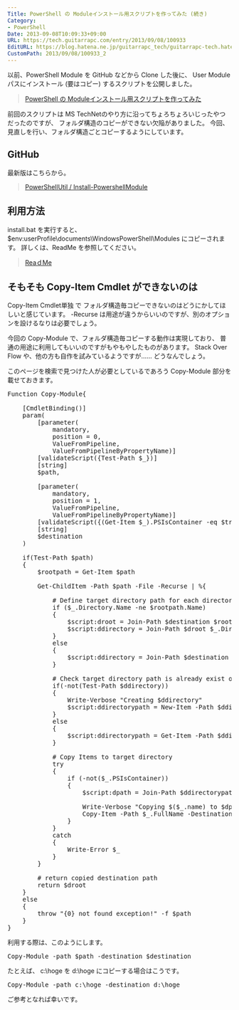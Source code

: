 ```yaml
---
Title: PowerShell の Moduleインストール用スクリプトを作ってみた (続き)
Category:
- PowerShell
Date: 2013-09-08T10:09:33+09:00
URL: https://tech.guitarrapc.com/entry/2013/09/08/100933
EditURL: https://blog.hatena.ne.jp/guitarrapc_tech/guitarrapc-tech.hatenablog.com/atom/entry/11696248318757675958
CustomPath: 2013/09/08/100933_2
---
```


以前、PowerShell Module を GitHub などから Clone した後に、 User Moduleパスにインストール (要はコピー) するスクリプトを公開しました。

<blockquote><a href="http://guitarrapc.wordpress.com/2013/05/03/powershell-%E3%81%AE-module%E3%82%A4%E3%83%B3%E3%82%B9%E3%83%88%E3%83%BC%E3%83%AB%E7%94%A8%E3%82%B9%E3%82%AF%E3%83%AA%E3%83%97%E3%83%88%E3%82%92%E4%BD%9C%E3%81%A3%E3%81%A6%E3%81%BF%E3%81%9F/" target="_blank">PowerShell の Moduleインストール用スクリプトを作ってみた</a></blockquote>

前回のスクリプトは MS TechNetのやり方に沿ってちょろちょろいじったやつだったのですが、 フォルダ構造のコピーができない欠陥がありました。
今回、見直しを行い、フォルダ構造ごとコピーするようにしています。



<h2>GitHub</h2>
最新版はこちらから。
<blockquote><a href="https://github.com/guitarrapc/PowerShellUtil/tree/master/Install-PowershellModule" target="_blank">PowerShellUtil / Install-PowershellModule</a></blockquote>

<h2>利用方法</h2>
install.bat を実行すると、 $env:userProfile\documents\WindowsPowerShell\Modules にコピーされます。
詳しくは、ReadMe を参照してください。
<blockquote><a href="https://github.com/guitarrapc/PowerShellUtil/blob/master/Install-PowershellModule/README.md" target="_blank">ReaｄMe</a></blockquote>

<h2>そもそも Copy-Item Cmdlet ができないのは</h2>
Copy-Item Cmdlet単独 で フォルダ構造毎コピーできないのはどうにかしてほしいと感じています。
-Recurse は用途が違うからいいのですが、別のオプションを設けるなりは必要でしょう。

今回の Copy-Module で、フォルダ構造毎コピーする動作は実現しており、 普通の用途に利用してもいいのですがもやもやしたものがあります。
Stack Over Flow や、他の方も自作を試みているようですが...... どうなんでしょう。

このページを検索で見つけた人が必要としているであろう Copy-Module 部分を載せておきます。
<pre class="brush: powershell">
Function Copy-Module{

    [CmdletBinding()]
    param(
        [parameter(
            mandatory,
            position = 0,
            ValueFromPipeline,
            ValueFromPipelineByPropertyName)]
        [validateScript({Test-Path $_})]
        [string]
        $path,

        [parameter(
            mandatory,
            position = 1,
            ValueFromPipeline,
            ValueFromPipelineByPropertyName)]
        [validateScript({(Get-Item $_).PSIsContainer -eq $true})]
        [string]
        $destination
    )

    if(Test-Path $path)
    {
        $rootpath = Get-Item $path

        Get-ChildItem -Path $path -File -Recurse | %{

            # Define target directory path for each directory
            if ($_.Directory.Name -ne $rootpath.Name)
            {
                $script:droot = Join-Path $destination $rootpath.Name
                $script:ddirectory = Join-Path $droot $_.Directory.Name
            }
            else
            {
                $script:ddirectory = Join-Path $destination $_.Directory.Name
            }

            # Check target directory path is already exist or not
            if(-not(Test-Path $ddirectory))
            {
                Write-Verbose &quot;Creating $ddirectory&quot;
                $script:ddirectorypath = New-Item -Path $ddirectory -ItemType Directory -Force
            }
            else
            {
                $script:ddirectorypath = Get-Item -Path $ddirectory
            }

            # Copy Items to target directory
            try
            {
                if (-not($_.PSIsContainer))
                {
                    $script:dpath = Join-Path $ddirectorypath $_.Name

                    Write-Verbose &quot;Copying $($_.name) to $dpath&quot;
                    Copy-Item -Path $_.FullName -Destination $ddirectorypath -Force -Recurse -ErrorAction Stop
                }
            }
            catch
            {
                Write-Error $_
            }
        }

        # return copied destination path
        return $droot
    }
    else
    {
        throw &quot;{0} not found exception!&quot; -f $path
    }
}
</pre>

利用する際は、このようにします。
<pre class="brush: powershell">
Copy-Module -path $path -destination $destination
</pre>

たとえば、 c:\hoge を d:\hoge にコピーする場合はこうです。
<pre class="brush: powershell">
Copy-Module -path c:\hoge -destination d:\hoge
</pre>

ご参考となれば幸いです。
